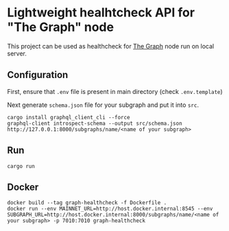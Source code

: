 # Lightweight healhtcheck API for "The Graph" node

This project can be used as healthcheck for [The Graph](https://github.com/graphprotocol/graph-node) node run on
local server.

## Configuration
First, ensure that `.env` file is present in main directory (check `.env.template`)

Next generate `schema.json` file for your subgraph and put it into `src`.
```
cargo install graphql_client_cli --force
graphql-client introspect-schema --output src/schema.json http://127.0.0.1:8000/subgraphs/name/<name of your subgraph>
```

## Run
```
cargo run
```

## Docker
```
docker build --tag graph-healthcheck -f Dockerfile .
docker run --env MAINNET_URL=http://host.docker.internal:8545 --env SUBGRAPH_URL=http://host.docker.internal:8000/subgraphs/name/<name of your subgraph> -p 7010:7010 graph-healthcheck
```
